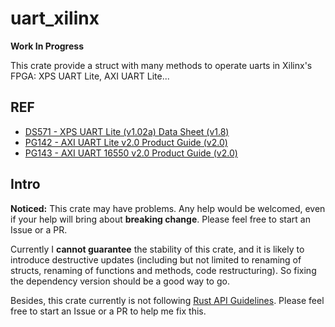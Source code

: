 # uart_xilinx

**Work In Progress**

This crate provide a struct with many methods to operate uarts in Xilinx's FPGA: XPS UART Lite, AXI UART Lite...

## REF

- [DS571 - XPS UART Lite (v1.02a) Data Sheet (v1.8)](https://china.xilinx.com/support/documentation/ip_documentation/xps_uartlite/v1_02_a/xps_uartlite.pdf)
- [PG142 - AXI UART Lite v2.0 Product Guide (v2.0)](https://www.xilinx.com/support/documentation/ip_documentation/axi_uartlite/v2_0/pg142-axi-uartlite.pdf)
- [PG143 - AXI UART 16550 v2.0 Product Guide (v2.0)](https://www.xilinx.com/support/documentation/ip_documentation/axi_uart16550/v2_0/pg143-axi-uart16550.pdf)

## Intro

**Noticed:** This crate may have problems. Any help would be welcomed, even if your help will bring about **breaking change**. Please feel free to start an Issue or a PR.

Currently I **cannot guarantee** the stability of this crate, and it is likely to introduce destructive updates (including but not limited to renaming of structs, renaming of functions and methods, code restructuring). So fixing the dependency version should be a good way to go.

Besides, this crate currently is not following [Rust API Guidelines](https://rust-lang.github.io/api-guidelines/). Please feel free to start an Issue or a PR to help me fix this.
